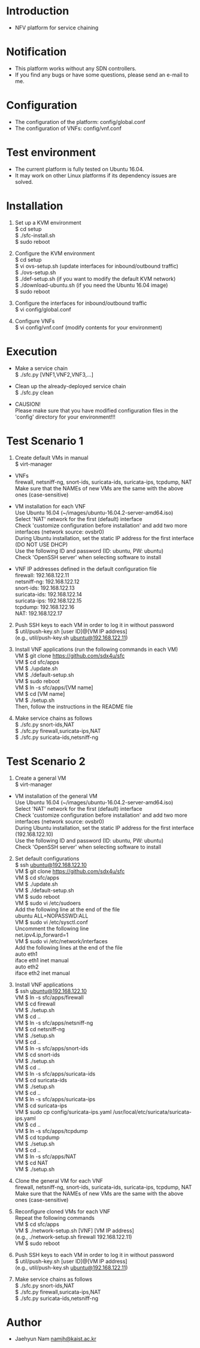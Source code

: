 # Introduction
- NFV platform for service chaining  

# Notification
- This platform works without any SDN controllers.  
- If you find any bugs or have some questions, please send an e-mail to me.  

# Configuration
- The configuration of the platform: config/global.conf  
- The configuration of VNFs: config/vnf.conf  

# Test environment
- The current platform is fully tested on Ubuntu 16.04.  
- It may work on other Linux platforms if its dependency issues are solved.  

# Installation
1. Set up a KVM environment  
$ cd setup  
$ ./sfc-install.sh  
$ sudo reboot  

2. Configure the KVM environment  
$ cd setup  
$ vi ovs-setup.sh (update interfaces for inbound/outbound traffic)  
$ ./ovs-setup.sh  
$ ./def-setup.sh (if you want to modify the default KVM network)  
$ ./download-ubuntu.sh (if you need the Ubuntu 16.04 image)  
$ sudo reboot  

3. Configure the interfaces for inbound/outbound traffic  
$ vi config/global.conf  

4. Configure VNFs  
$ vi config/vnf.conf (modify contents for your environment)  

# Execution
- Make a service chain  
$ ./sfc.py [VNF1,VNF2,VNF3,...]

- Clean up the already-deployed service chain  
$ ./sfc.py clean

- CAUSION!  
Please make sure that you have modified configuration files in the 'config' directory for your environment!!!  

# Test Scenario 1
1. Create default VMs in manual  
$ virt-manager  

- VNFs  
firewall, netsniff-ng, snort-ids, suricata-ids, suricata-ips, tcpdump, NAT  
Make sure that the NAMEs of new VMs are the same with the above ones (case-sensitive)  

- VM installation for each VNF  
Use Ubuntu 16.04 (~/images/ubuntu-16.04.2-server-amd64.iso)  
Select 'NAT' network for the first (default) interface  
Check 'customize configuration before installation' and add two more interfaces (network source: ovsbr0)  
During Ubuntu installation, set the static IP address for the first interface (DO NOT USE DHCP)  
Use the following ID and password (ID: ubuntu, PW: ubuntu)  
Check 'OpenSSH server' when selecting software to install  

- VNF IP addresses defined in the default configuration file  
firewall: 192.168.122.11  
netsniff-ng: 192.168.122.12  
snort-ids: 192.168.122.13  
suricata-ids: 192.168.122.14  
suricata-ips: 192.168.122.15  
tcpdump: 192.168.122.16  
NAT: 192.168.122.17  

2. Push SSH keys to each VM in order to log it in without password  
$ util/push-key.sh [user ID]@[VM IP address]  
(e.g., util/push-key.sh ubuntu@192.168.122.11)  

3. Install VNF applications (run the following commands in each VM)  
VM $ git clone https://github.com/sdx4u/sfc  
VM $ cd sfc/apps  
VM $ ./update.sh  
VM $ ./default-setup.sh  
VM $ sudo reboot  
VM $ ln -s sfc/apps/[VM name]  
VM $ cd [VM name]  
VM $ ./setup.sh  
Then, follow the instructions in the README file  

4. Make service chains as follows  
$ ./sfc.py snort-ids,NAT  
$ ./sfc.py firewall,suricata-ips,NAT  
$ ./sfc.py suricata-ids,netsniff-ng  

# Test Scenario 2
1. Create a general VM  
$ virt-manager

- VM installation of the general VM  
Use Ubuntu 16.04 (~/images/ubuntu-16.04.2-server-amd64.iso)  
Select 'NAT' network for the first (default) interface  
Check 'customize configuration before installation' and add two more interfaces (network source: ovsbr0)  
During Ubuntu installation, set the static IP address for the first interface (192.168.122.10)  
Use the following ID and password (ID: ubuntu, PW: ubuntu)  
Check 'OpenSSH server' when selecting software to install  

2. Set default configurations  
$ ssh ubuntu@192.168.122.10  
VM $ git clone https://github.com/sdx4u/sfc  
VM $ cd sfc/apps  
VM $ ./update.sh  
VM $ ./default-setup.sh  
VM $ sudo reboot  
VM $ sudo vi /etc/sudoers  
Add the following line at the end of the file  
ubuntu	ALL=NOPASSWD:ALL  
VM $ sudo vi /etc/sysctl.conf  
Uncomment the following line  
net.ipv4.ip\_forward=1  
VM $ sudo vi /etc/network/interfaces  
Add the following lines at the end of the file  
auto eth1  
iface eth1 inet manual  
auto eth2  
iface eth2 inet manual  

3. Install VNF applications  
$ ssh ubuntu@192.168.122.10  
VM $ ln -s sfc/apps/firewall  
VM $ cd firewall  
VM $ ./setup.sh  
VM $ cd ..  
VM $ ln -s sfc/apps/netsniff-ng  
VM $ cd netsniff-ng  
VM $ ./setup.sh  
VM $ cd ..  
VM $ ln -s sfc/apps/snort-ids  
VM $ cd snort-ids  
VM $ ./setup.sh  
VM $ cd ..  
VM $ ln -s sfc/apps/suricata-ids  
VM $ cd suricata-ids  
VM $ ./setup.sh  
VM $ cd ..  
VM $ ln -s sfc/apps/suricata-ips  
VM $ cd suricata-ips  
VM $ sudo cp config/suricata-ips.yaml /usr/local/etc/suricata/suricata-ips.yaml  
VM $ cd ..  
VM $ ln -s sfc/apps/tcpdump  
VM $ cd tcpdump  
VM $ ./setup.sh  
VM $ cd ..  
VM $ ln -s sfc/apps/NAT  
VM $ cd NAT  
VM $ ./setup.sh  

3. Clone the general VM for each VNF  
firewall, netsniff-ng, snort-ids, suricata-ids, suricata-ips, tcpdump, NAT  
Make sure that the NAMEs of new VMs are the same with the above ones (case-sensitive)  

4. Reconfigure cloned VMs for each VNF  
Repeat the following commands  
VM $ cd sfc/apps  
VM $ ./network-setup.sh [VNF] [VM IP address]  
(e.g., ./network-setup.sh firewall 192.168.122.11)  
VM $ sudo reboot  

5. Push SSH keys to each VM in order to log it in without password  
$ util/push-key.sh [user ID]@[VM IP address]  
(e.g., util/push-key.sh ubuntu@192.168.122.11)  

6. Make service chains as follows  
$ ./sfc.py snort-ids,NAT  
$ ./sfc.py firewall,suricata-ips,NAT  
$ ./sfc.py suricata-ids,netsniff-ng  

# Author
- Jaehyun Nam <namjh@kaist.ac.kr>  

